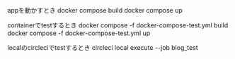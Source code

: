 appを動かすとき
docker compose build
docker compose up

containerでtestするとき
docker compose -f docker-compose-test.yml  build
docker compose -f docker-compose-test.yml  up

localのcircleciでtestするとき
circleci local execute --job blog_test
